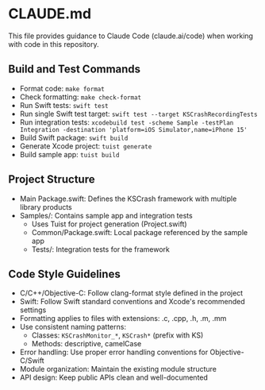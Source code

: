 # CLAUDE.md

This file provides guidance to Claude Code (claude.ai/code) when working with code in this repository.

## Build and Test Commands

- Format code: `make format`
- Check formatting: `make check-format`
- Run Swift tests: `swift test`
- Run single Swift test target: `swift test --target KSCrashRecordingTests`
- Run integration tests: `xcodebuild test -scheme Sample -testPlan Integration -destination 'platform=iOS Simulator,name=iPhone 15'`
- Build Swift package: `swift build`
- Generate Xcode project: `tuist generate`
- Build sample app: `tuist build`

## Project Structure

- Main Package.swift: Defines the KSCrash framework with multiple library products
- Samples/: Contains sample app and integration tests
  - Uses Tuist for project generation (Project.swift)
  - Common/Package.swift: Local package referenced by the sample app
  - Tests/: Integration tests for the framework

## Code Style Guidelines

- C/C++/Objective-C: Follow clang-format style defined in the project
- Swift: Follow Swift standard conventions and Xcode's recommended settings
- Formatting applies to files with extensions: .c, .cpp, .h, .m, .mm
- Use consistent naming patterns:
  - Classes: `KSCrashMonitor_*`, `KSCrash*` (prefix with KS)
  - Methods: descriptive, camelCase
- Error handling: Use proper error handling conventions for Objective-C/Swift
- Module organization: Maintain the existing module structure
- API design: Keep public APIs clean and well-documented